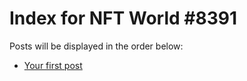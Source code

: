 # Index for NFT World #8391
Posts will be displayed in the order below:

- [Your first post](./001-first.md)

